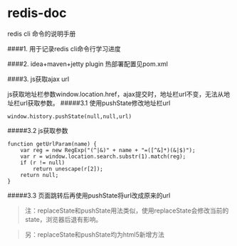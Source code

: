 redis-doc
=
redis cli 命令的说明手册

####1. 用于记录redis cli命令行学习进度

####2. idea+maven+jetty plugin 热部署配置见pom.xml

####3. js获取ajax url

js获取地址栏参数window.location.href，ajax提交时，地址栏url不变，无法从地址栏url获取参数。
#####3.1 使用pushState修改地址栏url

    window.history.pushState(null,null,url)

#####3.2 js获取参数

    function getUrlParam(name) {
        var reg = new RegExp("(^|&)" + name + "=([^&]*)(&|$)");
        var r = window.location.search.substr(1).match(reg);
        if (r != null)
            return unescape(r[2]);
        return null;
    }

#####3.3 页面跳转后再使用pushState将url改成原来的url

>注：replaceState和pushState用法类似，使用replaceState会修改当前的state，浏览器后退有影响。

>另：replaceState和pushState均为html5新增方法